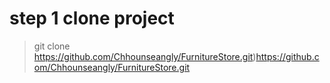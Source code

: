 # step 1 clone project
> git clone https://github.com/Chhounseangly/FurnitureStore.git)https://github.com/Chhounseangly/FurnitureStore.git
